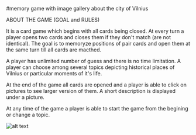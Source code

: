 #memory game with image gallery about the city of Vilnius


ABOUT THE GAME (GOAL and RULES)

It is a card game which begins with all cards being closed. At every turn a player opens two cards and closes them if they don't 
match (are not identical). 
The goal is to memoryze positions of pair cards and open them at the same turn till all cards are macthed. 

A player has unlimited number of guess and there is no time limitation. A player can choose among several topics depicting 
historical places of Vilnius or particular moments of it's life. 

At the end of the game all cards are opened and a player is able to click on pictures to see larger version of them. 
A short description is displayed under a picture.

At any time of the game a player is able to start the game from the begining or change a topic. 

![alt text](https://raw.githubusercontent.com/justinajur/memory-game-with-image-gallery/branch/path/to/general.png)







